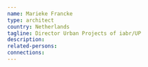 ```yaml
---
name: Marieke Francke
type: architect
country: Netherlands
tagline: Director Urban Projects of iabr/UP
description:
related-persons:
connections:
---
```

